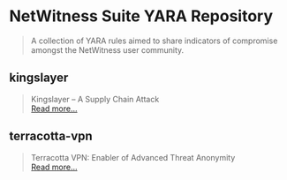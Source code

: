 # NetWitness Suite YARA Repository
> A collection of YARA rules aimed to share indicators of compromise amongst the NetWitness user community.

## kingslayer
> Kingslayer – A Supply Chain Attack
<br/><a href="https://blogs.rsa.com/kingslayer-a-supply-chain-attack/" target="_blank">Read more...</a> 

## terracotta-vpn
> Terracotta VPN: Enabler of Advanced Threat Anonymity
<br/><a href="https://blogs.rsa.com/terracotta-vpn-enabler-of-advanced-threat-anonymity/" target="_blank">Read more...</a> 
